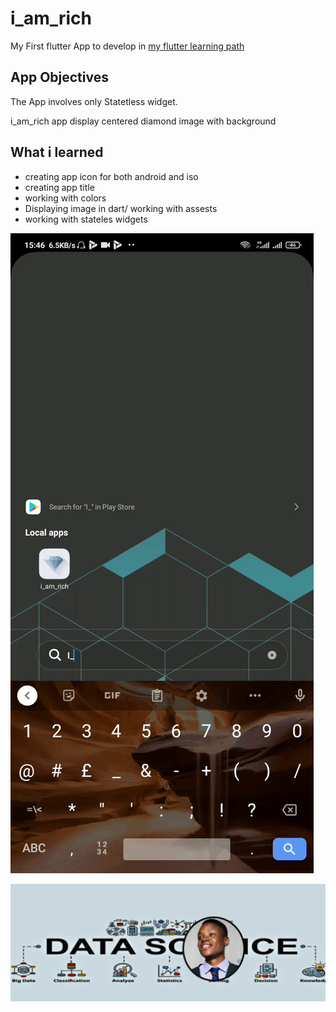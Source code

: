 # i_am_rich

My First flutter App to develop in [my flutter learning path](https://github.com/Tonyloyt/My_flutter_path)

## App Objectives
The App involves only Statetless widget.

i_am_rich app display centered diamond image  with background

## What i learned

- creating app icon for both android and iso
- creating app title 
- working with colors
- Displaying image in dart/ working with assests
- working with stateles widgets

<!-- ![Finished App](https://github.com/Tonyloyt/My_flutter_path/tree/main/images/iamrich.gif) -->
![Finished App](https://github.com/Tonyloyt/My_flutter_path/blob/main/images/iamrich.gif)




<!-- ![End Banner](https://github.com/Tonyloyt/My_flutter_path/tree/main/images/profile bunner.png) -->
![End Banner](https://github.com/Tonyloyt/My_flutter_path/blob/main/images/profile%20banner.png)


